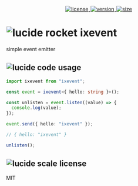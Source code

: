 <p align="center">
  <a title="license" href="https://github.com/flamrdevs/ixevent/blob/main/LICENSE">
    <picture>
      <source media="(prefers-color-scheme: dark)" srcset="https://none.deno.dev/npm/l?t=dark&n=ixevent">
      <img alt="license" src="https://none.deno.dev/npm/l?t=light&n=ixevent" hspace="1">
    </picture>
  </a>
  <a title="version" href="https://www.npmjs.com/package/ixevent">
    <picture>
      <source media="(prefers-color-scheme: dark)" srcset="https://none.deno.dev/npm/v?t=dark&n=ixevent">
      <img alt="version" src="https://none.deno.dev/npm/v?t=light&n=ixevent" hspace="1">
    </picture>
  </a>
  <a title="size" href="https://bundlejs.com/?q=ixevent">
    <picture>
      <source media="(prefers-color-scheme: dark)" srcset="https://none.deno.dev/bundlejs/mz?t=dark&n=ixevent">
      <img alt="size" src="https://none.deno.dev/bundlejs/mz?t=light&n=ixevent" hspace="1">
    </picture>
  </a>
</p>

<h1 id="ixevent">
  <picture>
    <source media="(prefers-color-scheme: dark)" srcset="https://none.deno.dev/ui/icon/lucide?t=dark&i=rocket">
    <img alt="lucide rocket" src="https://none.deno.dev/ui/icon/lucide?t=light&i=rocket" hspace="1">
  </picture>
  <span>
    ixevent
  </span>
</h1>

simple event emitter

<h2 id="usage">
  <picture>
    <source media="(prefers-color-scheme: dark)" srcset="https://none.deno.dev/ui/icon/lucide?t=dark&i=code">
    <img alt="lucide code" src="https://none.deno.dev/ui/icon/lucide?t=light&i=code" hspace="1">
  </picture>
  <span>
    usage
  </span>
</h2>

```ts
import ixevent from "ixevent";

const event = ixevent<{ hello: string }>();

const unlisten = event.listen((value) => {
  console.log(value);
});

event.send({ hello: "ixevent" });

// { hello: "ixevent" }

unlisten();
```

<h2 id="license">
  <picture>
    <source media="(prefers-color-scheme: dark)" srcset="https://none.deno.dev/ui/icon/lucide?t=dark&i=scale">
    <img alt="lucide scale" src="https://none.deno.dev/ui/icon/lucide?t=light&i=scale" hspace="1">
  </picture>
  <span>
    license
  </span>
</h2>

MIT
